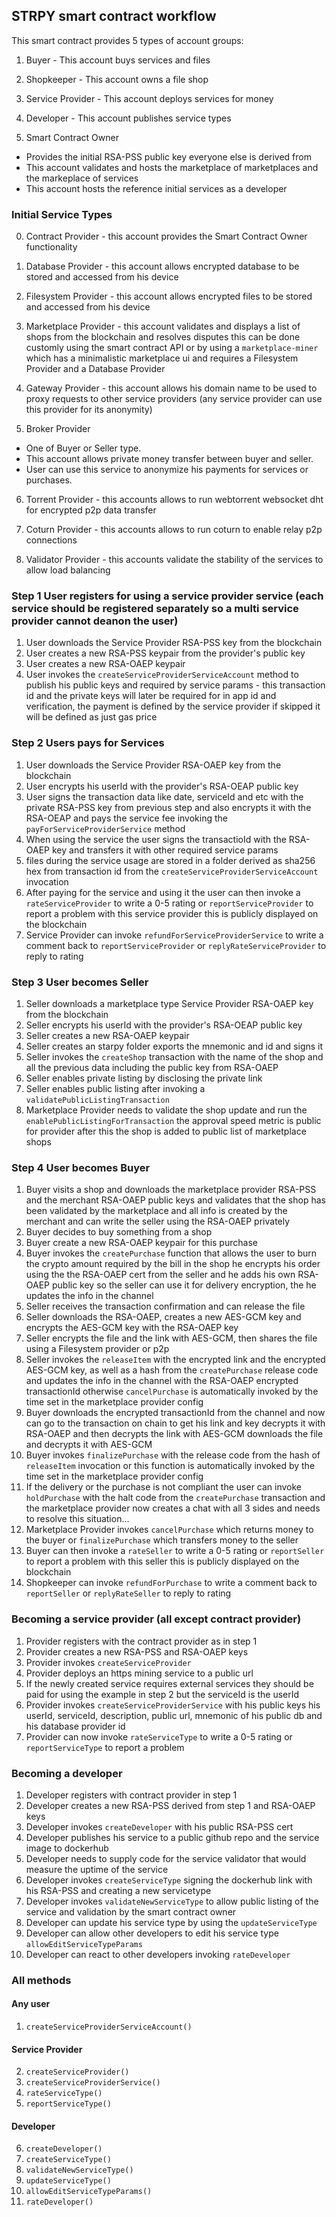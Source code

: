## STRPY smart contract workflow

This smart contract provides 5 types of account groups:

1. Buyer - This account buys services and files

2. Shopkeeper - This account owns a file shop

3. Service Provider - This account deploys services for money

4. Developer - This account publishes service types

5. Smart Contract Owner
- Provides the initial RSA-PSS public key everyone else is derived from
- This account validates and hosts the marketplace of marketplaces and the markeplace of services
- This account hosts the reference initial services as a developer

### Initial Service Types

0. Contract Provider - this account provides the Smart Contract Owner functionality

1. Database Provider - this account allows encrypted database to be stored and accessed from his device

2. Filesystem Provider - this account allows encrypted files to be stored and accessed from his device 

3. Marketplace Provider - this account validates and displays a list of shops from the blockchain and resolves disputes this can be done customly using the smart contract API or by using a ```marketplace-miner``` which has a minimalistic marketplace ui and requires a Filesystem Provider and a Database Provider

4. Gateway Provider - this account allows his domain name to be used to proxy requests to other service providers (any service provider can use this provider for its anonymity)

5. Broker Provider 
- One of Buyer or Seller type.
- This account allows private money transfer between buyer and seller. 
- User can use this service to anonymize his payments for services or purchases.

6. Torrent Provider - this accounts allows to run webtorrent websocket dht for encrypted p2p data transfer

7. Coturn Provider - this accounts allows to run coturn to enable relay p2p connections

8. Validator Provider - this accounts validate the stability of the services to allow load balancing 

### Step 1 User registers for using a service provider service (each service should be registered separately so a multi service provider cannot deanon the user)

1. User downloads the Service Provider RSA-PSS key from the blockchain
2. User creates a new RSA-PSS keypair from the provider's public key
3. User creates a new RSA-OAEP keypair
4. User invokes the ```createServiceProviderServiceAccount``` method to publish his public keys and required by service params - this transaction id and the private keys will later be required for in app id and verification, the payment is defined by the service provider if skipped it will be defined as just gas price

### Step 2 Users pays for Services

1. User downloads the Service Provider RSA-OAEP key from the blockchain
2. User encrypts his userId with the provider's RSA-OEAP public key
3. User signs the transaction data like date, serviceId and etc with the private RSA-PSS key from previous step and also encrypts it with the RSA-OEAP and pays the service fee invoking the ```payForServiceProviderService``` method
4. When using the service the user signs the transactioId with the RSA-OAEP key and transfers it with other required service params
5. files during the service usage are stored in a folder derived as sha256 hex from transaction id from the ```createServiceProviderServiceAccount``` invocation
6. After paying for the service and using it the user can then invoke a ```rateServiceProvider``` to write a 0-5 rating or ```reportServiceProvider``` to report a problem with this service provider this is publicly displayed on the blockchain
7. Service Provider can invoke ```refundForServiceProviderService``` to write a comment back to ```reportServiceProvider``` or ```replyRateServiceProvider``` to reply to rating

### Step 3 User becomes Seller

1. Seller downloads a marketplace type Service Provider RSA-OAEP key from the blockchain
2. Seller encrypts his userId with the provider's RSA-OEAP public key
3. Seller creates a new RSA-OAEP keypair
3. Seller creates an starpy folder exports the mnemonic and id and signs it
4. Seller invokes the ```createShop``` transaction with the name of the shop and all the previous data including the public key from RSA-OAEP
5. Seller enables private listing by disclosing the private link
6. Seller enables public listing after invoking a ```validatePublicListingTransaction```
7. Marketplace Provider needs to validate the shop update and run the ```enablePublicListingForTransaction``` the approval speed metric is public for provider after this the shop is added to public list of marketplace shops

### Step 4 User becomes Buyer
1. Buyer visits a shop and downloads the marketplace provider RSA-PSS and the merchant RSA-OAEP public keys and validates that the shop has been validated by the marketplace and all info is created by the merchant and can write the seller using the RSA-OAEP privately 
2. Buyer decides to buy something from a shop
3. Buyer create a new RSA-OAEP keypair for this purchase
4. Buyer invokes the ```createPurchase``` function that allows the user to burn the crypto amount required by the bill in the shop he encrypts his order using the the RSA-OAEP cert from the seller and he adds his own RSA-OAEP public key so the seller can use it for delivery encryption, the he updates the info in the channel
5. Seller receives the transaction confirmation and can release the file
6. Seller downloads the RSA-OAEP, creates a new AES-GCM key and encrypts the AES-GCM key with the RSA-OAEP key
7. Seller encrypts the file and the link with AES-GCM, then shares the file using a Filesystem provider or p2p
8. Seller invokes the ```releaseItem``` with the encrypted link and the encrypted AES-GCM key, as well as a hash from the ```createPurchase``` release code and updates the info in the channel with the RSA-OAEP encrypted transactionId otherwise ```cancelPurchase``` is automatically invoked by the time set in the marketplace provider config
9. Buyer downloads the encrypted transactionId from the channel and now can go to the transaction on chain to get his link and key decrypts it with RSA-OAEP and then decrypts the link with AES-GCM downloads the file and decrypts it with AES-GCM
10. Buyer invokes ```finalizePurchase``` with the release code from the hash of ```releaseItem``` invocation or this function is automatically invoked by the time set in the marketplace provider config
11. If the delivery or the purchase is not compliant the user can invoke ```holdPurchase``` with the halt code from the ```createPurchase``` transaction and the marketplace provider now creates a chat with all 3 sides and needs to resolve this situation...
12. Marketplace Provider invokes ```cancelPurchase``` which returns money to the buyer or ```finalizePurchase``` which transfers money to the seller
13. Buyer can then invoke a ```rateSeller``` to write a 0-5 rating or ```reportSeller``` to report a problem with this seller this is publicly displayed on the blockchain
14. Shopkeeper can invoke ```refundForPurchase``` to write a comment back to ```reportSeller``` or ```replyRateSeller``` to reply to rating

### Becoming a service provider (all except contract provider)

1. Provider registers with the contract provider as in step 1
2. Provider creates a new RSA-PSS and RSA-OAEP keys
3. Provider invokes ```createServiceProvider```
3. Provider deploys an https mining service to a public url 
4. If the newly created service requires external services they should be paid for using the example in step 2 but the serviceId is the userId 
5. Provider invokes ```createServiceProviderService``` with his public keys his userId, serviceId, description, public url, mnemonic of his public db and his database provider id
6. Provider can now invoke ```rateServiceType``` to write a 0-5 rating or ```reportServiceType``` to report a problem

### Becoming a developer

1. Developer registers with contract provider in step 1
2. Developer creates a new RSA-PSS derived from step 1 and RSA-OAEP keys
3. Developer invokes ```createDeveloper``` with his public RSA-PSS cert
4. Developer publishes his service to a public github repo and the service image to dockerhub
5. Developer needs to supply code for the service validator that would measure the uptime of the service
6. Developer invokes ```createServiceType``` signing the dockerhub link with his RSA-PSS and creating a new servicetype
7. Developer invokes ```validateNewServiceType``` to allow public listing of the service and validation by the smart contract owner
8. Developer can update his service type by using the ```updateServiceType```
9. Developer can allow other developers to edit his service type ```allowEditServiceTypeParams```
10. Developer can react to other developers invoking ```rateDeveloper```


### All methods

#### Any user
1. ```createServiceProviderServiceAccount()```

#### Service Provider
2. ```createServiceProvider()```
3. ```createServiceProviderService()```
4. ```rateServiceType()```
5. ```reportServiceType()```

#### Developer 
6. ```createDeveloper()```
7. ```createServiceType()```
8. ```validateNewServiceType()```
9. ```updateServiceType()```
10. ```allowEditServiceTypeParams()```
11. ```rateDeveloper()```

####  